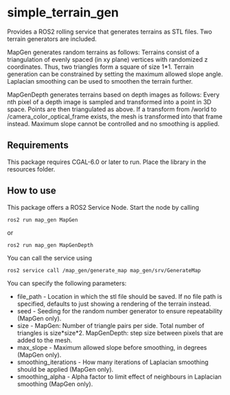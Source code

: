 # simple_terrain_gen

Provides a ROS2 rolling service that generates terrains as STL files. Two terrain generators are included.

MapGen generates random terrains as follows:
Terrains consist of a triangulation of evenly spaced (in xy plane) vertices with randomized z coordinates. 
Thus, two triangles form a square of size 1\*1.
Terrain generation can be constrained by setting the maximum allowed slope angle.
Laplacian smoothing can be used to smoothen the terrain further.

MapGenDepth generates terrains based on depth images as follows:
Every nth pixel of a depth image is sampled and transformed into a point in 3D space.
Points are then triangulated as above.
If a transform from /world to /camera_color_optical_frame exists, the mesh is transformed into that frame instead.
Maximum slope cannot be controlled and no smoothing is applied.


## Requirements

This package requires CGAL-6.0 or later to run. Place the library in the resources folder.

## How to use

This package offers a ROS2 Service Node. Start the node by calling

```ros2 run map_gen MapGen```

or

```ros2 run map_gen MapGenDepth```

You can call the service using

```ros2 service call /map_gen/generate_map map_gen/srv/GenerateMap```

You can specify the following parameters:

* file_path - Location in which the stl file should be saved. If no file path is specified, defaults to just showing a rendering of the terrain instead.
* seed - Seeding for the random number generator to ensure repeatability (MapGen only).
* size - MapGen: Number of triangle pairs per side. Total number of triangles is size\*size\*2. MapGenDepth: step size between pixels that are added to the mesh.
* max_slope - Maximum allowed slope before smoothing, in degrees (MapGen only).
* smoothing_iterations - How many iterations of Laplacian smoothing should be applied (MapGen only).
* smoothing_alpha - Alpha factor to limit effect of neighbours in Laplacian smoothing (MapGen only).
